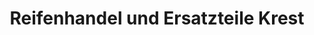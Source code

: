 ---
title: "Reifenhandel und Ersatzteile Krest"
url: /strotzbuesch/reifenhandel-und-ersatzteile-krest/
shop: Autoteile
---